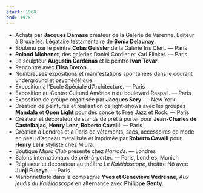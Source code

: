 ```yaml
---
start: 1968
end: 1975
---
```


- Achats par **Jacques Damase** créateur de la Galerie de Varenne. Editeur à Bruxelles. Légataire testamentaire de **Sonia Delaunay**.
- Soutenu par le peintre **Colas Geissler** de la Galerie Iris Clert. — Paris
- **Roland Michenet**, des galeries Daniel Cordier et Karl Flinker. — Paris
- Le sculpteur **Augustin Cardénas** et le peintre **Ivan Tovar**.
- Rencontre avec **Elisa Breton**.
- Nombreuses expositions et manifestations spontanées dans le courant underground et psychédélique.
- Exposition à l’Ecole Spéciale d’Architecture. — Paris
- Exposition au Centre Culturel Américain du boulevard Raspail. — Paris
- Exposition de groupe organisée par **Jacques Sery**. — New York
- Création de peintures et réalisation de light-shows avec les groupes **Mandala** et **Open Light** pour des concerts Free Jazz et Rock. — Paris
- Créateur et décorateur de stands de prêt à porter pour **Jean-Charles de Castelbajac**, **Henry Lehr**, **Roberto Cavalli**. — Paris
- Création à Londres et à Paris de vêtements, sacs, accessoires de mode en peau d’agneau métallisée et imprimée par **Roberto Cavalli** pour **Henry Lehr** styliste chez Miura.
- Boutique _Miura Club_ présente chez _Harrods_. — Londres
- Salons internationaux de prêt-à-porter. — Paris, Londres, Munich
- Régisseur et décorateur au théâtre _Le Kaléidoscope_, théâtre Nô avec **Junji Fuseya**. — Paris
- Marionnettiste dans la compagnie **Yves et Geneviève Védrenne**, _Aux jeudis du Kaléidoscope_ en alternance avec **Philippe Genty**.
